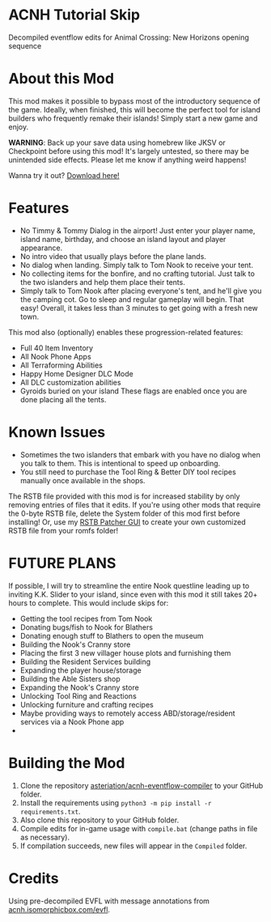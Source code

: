 # ACNH Tutorial Skip
Decompiled eventflow edits for Animal Crossing: New Horizons opening sequence

# About this Mod

This mod makes it possible to bypass most of the introductory sequence of the game.
Ideally, when finished, this will become the perfect tool for island builders who frequently remake their islands! 
Simply start a new game and enjoy.  
  
**WARNING**: Back up your save data using homebrew like JKSV or Checkpoint before using this mod!
It's largely untested, so there may be unintended side effects. Please let me know if anything weird happens!  

Wanna try it out? [Download here!](https://github.com/ShrineFox/ACNH-Tutorial-Skip/releases)

# Features
- No Timmy & Tommy Dialog in the airport! Just enter your player name, island name, birthday, and choose an island layout and player appearance.
- No intro video that usually plays before the plane lands.
- No dialog when landing. Simply talk to Tom Nook to receive your tent.
- No collecting items for the bonfire, and no crafting tutorial. Just talk to the two islanders and help them place their tents.
- Simply talk to Tom Nook after placing everyone's tent, and he'll give you the camping cot. Go to sleep and regular gameplay will begin. That easy!
Overall, it takes less than 3 minutes to get going with a fresh new town.  
  
This mod also (optionally) enables these progression-related features:
- Full 40 Item Inventory
- All Nook Phone Apps
- All Terraforming Abilities
- Happy Home Designer DLC Mode
- All DLC customization abilities
- Gyroids buried on your island
These flags are enabled once you are done placing all the tents.

# Known Issues
- Sometimes the two islanders that embark with you have no dialog when you talk to them. This is intentional to speed up onboarding.
- You still need to purchase the Tool Ring & Better DIY tool recipes manually once available in the shops.  
  
The RSTB file provided with this mod is for increased stability by only removing entries of files that it edits.
If you're using other mods that require the 0-byte RSTB file, delete the System folder of this mod first before installing!
Or, use my [RSTB Patcher GUI](https://gamebanana.com/mods/421696) to create your own customized RSTB file from your romfs folder!

# FUTURE PLANS
If possible, I will try to streamline the entire Nook questline leading up to inviting K.K. Slider to your island, since even with
this mod it still takes 20+ hours to complete. This would include skips for:
- Getting the tool recipes from Tom Nook
- Donating bugs/fish to Nook for Blathers
- Donating enough stuff to Blathers to open the museum
- Building the Nook's Cranny store
- Placing the first 3 new villager house plots and furnishing them
- Building the Resident Services building
- Expanding the player house/storage
- Building the Able Sisters shop
- Expanding the Nook's Cranny store
- Unlocking Tool Ring and Reactions
- Unlocking furniture and crafting recipes
- Maybe providing ways to remotely access ABD/storage/resident services via a Nook Phone app
- 
# Building the Mod
1. Clone the repository [asteriation/acnh-eventflow-compiler](https://github.com/asteriation/acnh-eventflow-compiler) to your GitHub folder.
2. Install the requirements using ``python3 -m pip install -r requirements.txt``.
3. Also clone this repository to your GitHub folder.
4. Compile edits for in-game usage with ``compile.bat`` (change paths in file as necessary).
5. If compilation succeeds, new files will appear in the ``Compiled`` folder.

# Credits
Using pre-decompiled EVFL with message annotations from [acnh.isomorphicbox.com/evfl](https://acnh.isomorphicbox.com/evfl).
